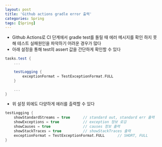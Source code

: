 ```yaml
---
layout: post
title: 'Github actions gradle error 출력'
categories: Spring
tags: [Spring]
---
```


- Github Actions로 CI 단계에서 gradle test를 돌릴 때 에러 메시지를 확인 하지 못해 테스트 실패원인을 파악하기 어려운 경우가 많다
- 아래 설정을 통해 test의 assert 값을 간단하게 확인할 수 있다

```gradle
tasks.test {
    ...

    testLogging {
        exceptionFormat = TestExceptionFormat.FULL
    }

    ...
}
```

- 위 설정 외에도 다양하게 에러를 출력할 수 있다

```gradle
testLogging {
    showStandardStreams = true      // standard out, standard err 출력
    showExceptions = true           // exception 정보 로깅
    showCauses = true               // causes 정보 출력
    showStackTraces = true          // showStackTraces 출력
    exceptionFormat = TestExceptionFormat.FULL      // SHORT, FULL
}
```
